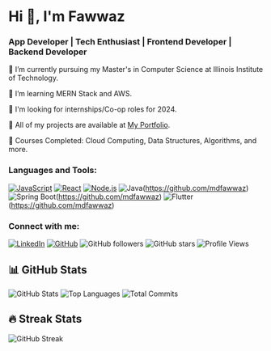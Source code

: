 # Hi 👋, I'm Fawwaz

### App Developer | Tech Enthusiast | Frontend Developer | Backend Developer

🔭 I’m currently pursuing my Master's in Computer Science at Illinois Institute of Technology.

🌱 I’m learning MERN Stack and AWS.

💼 I'm looking for internships/Co-op roles for 2024.

📂 All of my projects are available at [My Portfolio](https://yourportfolio.link).

📝 Courses Completed: Cloud Computing, Data Structures, Algorithms, and more.

### Languages and Tools:
[![JavaScript](https://img.shields.io/badge/-JavaScript-black?style=flat-square&logo=javascript)](https://github.com/mdfawwaz)
[![React](https://img.shields.io/badge/-React-black?style=flat-square&logo=react)](https://github.com/mdfawwaz)
[![Node.js](https://img.shields.io/badge/-Node.js-black?style=flat-square&logo=node.js)](https://github.com/mdfawwaz)
![Java](https://img.shields.io/badge/Java-ED8B00?style=for-the-badge&logo=java&logoColor=white)(https://github.com/mdfawwaz)
![Spring Boot](https://img.shields.io/badge/Spring%20Boot-6DB33F?style=for-the-badge&logo=spring-boot&logoColor=white)(https://github.com/mdfawwaz)
![Flutter](https://img.shields.io/badge/Flutter-02569B?style=for-the-badge&logo=flutter&logoColor=white)(https://github.com/mdfawwaz)


### Connect with me:
[![LinkedIn](https://img.shields.io/badge/-LinkedIn-blue?style=flat-square&logo=linkedin)](https://linkedin.com/in/fawwazuddin-mohammed)
[![GitHub](https://img.shields.io/badge/-GitHub-black?style=flat-square&logo=github)](https://github.com/mdfawwaz)
![GitHub followers](https://img.shields.io/github/followers/mdfawwaz?label=Follow&style=social)
![GitHub stars](https://img.shields.io/github/stars/mdfawwaz?affiliations=OWNER%2CCOLLABORATOR&style=social)
![Profile Views](https://komarev.com/ghpvc/?username=mdfawwaz&color=blue&style=for-the-badge&label=PROFILE+VIEWS)


## 📊 GitHub Stats

![GitHub Stats](https://github-readme-stats.vercel.app/api?username=mdfawwaz&show_icons=true&count_private=true&theme=radical)
![Top Languages](https://github-readme-stats.vercel.app/api/top-langs/?username=mdfawwaz&layout=compact&langs_count=8&theme=radical)
![Total Commits](https://komarev.com/ghpvc/?username=mdfawwaz&color=blue&style=flat-square&label=TOTAL+COMMITS)


## 🔥 Streak Stats
![GitHub Streak](https://github-readme-streak-stats.herokuapp.com/?user=mdfawwaz&theme=radical)
